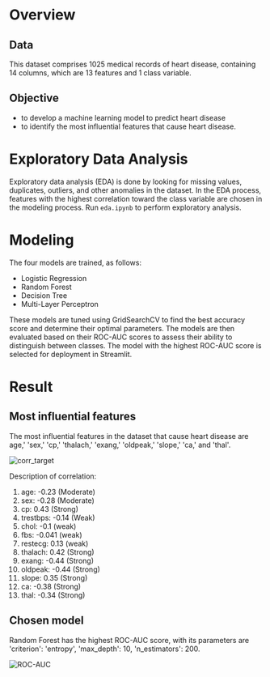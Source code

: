 # Overview
  ## Data
  This dataset comprises 1025 medical records of heart disease, containing 14 columns, which are 13 features and 1 class variable.

  ## Objective
  - to develop a machine learning model to predict heart disease
  - to identify the most influential features that cause heart disease.
# Exploratory Data Analysis
Exploratory data analysis (EDA) is done by looking for missing values, duplicates, outliers, and other anomalies in the dataset. In the EDA process, features with the highest correlation toward the class variable are chosen in the modeling process. Run `eda.ipynb` to perform exploratory analysis.

# Modeling
The four models are trained, as follows:
- Logistic Regression
- Random Forest
- Decision Tree
- Multi-Layer Perceptron

These models are tuned using GridSearchCV to find the best accuracy score and determine their optimal parameters. The models are then evaluated based on their ROC-AUC scores to assess their ability to distinguish between classes. The model with the highest ROC-AUC score is selected for deployment in Streamlit.

# Result
## Most influential features
The most influential features in the dataset that cause heart disease are age,' 'sex,' 'cp,' 'thalach,' 'exang,' 'oldpeak,' 'slope,' 'ca,' and 'thal'.

![corr_target](https://github.com/imandreans/Heart-Disease-Prediction/assets/69078720/d00ac2b8-3581-460a-bf48-73be93fb0843)


Description of correlation:
1. age: -0.23 (Moderate)
2. sex: -0.28 (Moderate)
3. cp: 0.43 (Strong)
4. trestbps: -0.14 (Weak)
5. chol: -0.1 (weak)
6. fbs: -0.041 (weak)
7. restecg: 0.13 (weak)
8. thalach: 0.42 (Strong)
9. exang: -0.44 (Strong)
10. oldpeak: -0.44 (Strong)
11. slope: 0.35 (Strong)
12. ca: -0.38 (Strong)
13. thal: -0.34 (Strong)


## Chosen model
Random Forest has the highest ROC-AUC score, with its parameters are 'criterion': 'entropy', 'max_depth': 10, 'n_estimators': 200.

![ROC-AUC](https://github.com/imandreans/Heart-Disease-Prediction/assets/69078720/3d96ef6c-7fa8-4046-8eee-26181d6c807f)
